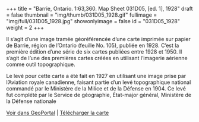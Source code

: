 +++
title = "Barrie, Ontario. 1:63,360. Map Sheet 031D05, [ed. 1], 1928"
draft = false
thumbnail = "img/thumb/031D05_1928.gif"
fullimage = "img/full/031D05_1928.jpg"
showonlyimage = false
id = "031D05_1928"
weight = 2
+++

Il s’agit d’une image tramée géoréférencée d’une carte imprimée sur papier de Barrie, région de l’Ontario (feuille No. 105), publiée en 1928. C’est la première édition d’une série de six cartes publiées entre 1928 et 1950. Il s’agit de l’une des premières cartes créées en utilisant l’imagerie aérienne comme outil topographique. 
<!--more-->

Le levé pour cette carte a été fait en 1927 en utilisant une image prise par l’Aviation royale canadienne, faisant partie d’un levé topographique national commandé par le Ministère de la Milice et de la Défense en 1904. Ce levé fut complété par le Service de géographie, État-major général, Ministère de la Défense nationale

[Voir dans GeoPortal](http://geo.scholarsportal.info/#r/details/_uri@=HTDP63360K031D05_1928TIFF&_add:true) | [Télécharger la carte](http://ocul.on.ca/topomaps/map-images/HTDP63360K031D05_1928TIFF.jpg)
